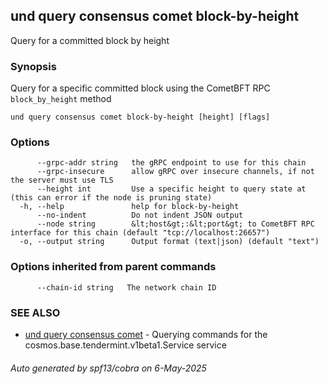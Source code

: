 ## und query consensus comet block-by-height

Query for a committed block by height

### Synopsis

Query for a specific committed block using the CometBFT RPC `block_by_height` method

```
und query consensus comet block-by-height [height] [flags]
```

### Options

```
      --grpc-addr string   the gRPC endpoint to use for this chain
      --grpc-insecure      allow gRPC over insecure channels, if not the server must use TLS
      --height int         Use a specific height to query state at (this can error if the node is pruning state)
  -h, --help               help for block-by-height
      --no-indent          Do not indent JSON output
      --node string        &lt;host&gt;:&lt;port&gt; to CometBFT RPC interface for this chain (default "tcp://localhost:26657")
  -o, --output string      Output format (text|json) (default "text")
```

### Options inherited from parent commands

```
      --chain-id string   The network chain ID
```

### SEE ALSO

* [und query consensus comet](und_query_consensus_comet.md)	 - Querying commands for the cosmos.base.tendermint.v1beta1.Service service

###### Auto generated by spf13/cobra on 6-May-2025
